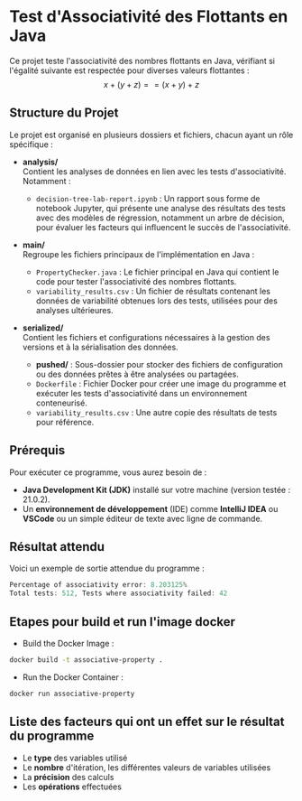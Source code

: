 # Test d'Associativité des Flottants en Java

Ce projet teste l'associativité des nombres flottants en Java, vérifiant si l'égalité suivante est respectée pour diverses valeurs flottantes :  
$$ x + (y + z) == (x + y) + z $$

## Structure du Projet

Le projet est organisé en plusieurs dossiers et fichiers, chacun ayant un rôle spécifique :

- **analysis/**  
  Contient les analyses de données en lien avec les tests d'associativité. Notamment :
  - `decision-tree-lab-report.ipynb` : Un rapport sous forme de notebook Jupyter, qui présente une analyse des résultats des tests avec des modèles de régression, notamment un arbre de décision, pour évaluer les facteurs qui influencent le succès de l'associativité.

- **main/**  
  Regroupe les fichiers principaux de l'implémentation en Java :
  - `PropertyChecker.java` : Le fichier principal en Java qui contient le code pour tester l'associativité des nombres flottants.
  - `variability_results.csv` : Un fichier de résultats contenant les données de variabilité obtenues lors des tests, utilisées pour des analyses ultérieures.

- **serialized/**  
  Contient les fichiers et configurations nécessaires à la gestion des versions et à la sérialisation des données.
  - **pushed/** : Sous-dossier pour stocker des fichiers de configuration ou des données prêtes à être analysées ou partagées.
  - `Dockerfile` : Fichier Docker pour créer une image du programme et exécuter les tests d'associativité dans un environnement conteneurisé.
  - `variability_results.csv` : Une autre copie des résultats de tests pour référence.

## Prérequis

Pour exécuter ce programme, vous aurez besoin de :
- **Java Development Kit (JDK)** installé sur votre machine (version testée : 21.0.2).
- Un **environnement de développement** (IDE) comme **IntelliJ IDEA** ou **VSCode** ou un simple éditeur de texte avec ligne de commande.

## Résultat attendu

Voici un exemple de sortie attendue du programme :

```java
Percentage of associativity error: 8.203125%
Total tests: 512, Tests where associativity failed: 42
```

## Etapes pour build et run l'image docker

- Build the Docker Image :
```bash
docker build -t associative-property .
```
- Run the Docker Container :
```bash
docker run associative-property
```
 ## Liste des facteurs qui ont un effet sur le résultat du programme
- Le **type** des variables utilisé
- Le **nombre** d'itération, les différentes valeurs de variables utilisées
- La **précision** des calculs
- Les **opérations** effectuées
